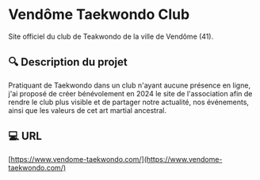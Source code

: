 # Vendôme Taekwondo Club

Site officiel du club de Teakwondo de la ville de Vendôme (41).

## :mag: Description du projet

Pratiquant de Taekwondo dans un club n'ayant aucune présence en ligne, j'ai proposé de créer bénévolement en 2024 le site de l'association afin de rendre le club plus visible et de partager notre actualité, nos événements, ainsi que les valeurs de cet art martial ancestral.

## :computer: URL

[https://www.vendome-taekwondo.com/](https://www.vendome-taekwondo.com/)

